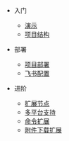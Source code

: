 - 入门

  - [演示](demo.md)
  - [项目结构](project-structure.md)

- 部署

  - [项目部署](deploy-config.md)
  - [飞书配置](deploy-lark.md)

- 进阶

  - [扩展节点](extension.md)
  - [多平台支持](platform-ext.md)
  - [命令扩展](command-ext.md)
  - [附件下载扩展](attach-ext.md)